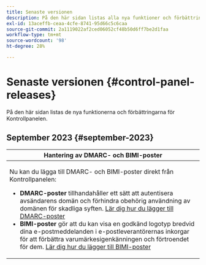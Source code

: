 ```yaml
---
title: Senaste versionen
description: På den här sidan listas alla nya funktioner och förbättringar för Kontrollpanelen
exl-id: 13aceffb-ceaa-4cfe-8741-95d66c5c6caa
source-git-commit: 2a1119022af2ced06052cf48b50d6ff7be2d1faa
workflow-type: tm+mt
source-wordcount: '98'
ht-degree: 28%

---
```


# Senaste versionen {#control-panel-releases}

På den här sidan listas de nya funktionerna och förbättringarna för Kontrollpanelen.

## September 2023 {#september-2023}

<table>
<thead>
<tr>
<th><strong>Hantering av DMARC- och BIMI-poster</strong><br/></th>
</tr>
</thead>
<tbody>
<tr>
<td>
<p><p>Nu kan du lägga till DMARC- och BIMI-poster direkt från Kontrollpanelen:

<ul><li><strong>DMARC-poster</strong> tillhandahåller ett sätt att autentisera avsändarens domän och förhindra obehörig användning av domänen för skadliga syften. <a href="../subdomains-certificates/using/dmarc.md">Lär dig hur du lägger till DMARC-poster</a></li>
<li><strong>BIMI-poster</strong> gör att du kan visa en godkänd logotyp bredvid dina e-postmeddelanden i e-postleverantörernas inkorgar för att förbättra varumärkesigenkänningen och förtroendet för dem. <a href="../subdomains-certificates/using/bimi.md">Lär dig hur du lägger till BIMI-poster</a></li></ul>
</td>
</tr>
</tbody>
</table>
